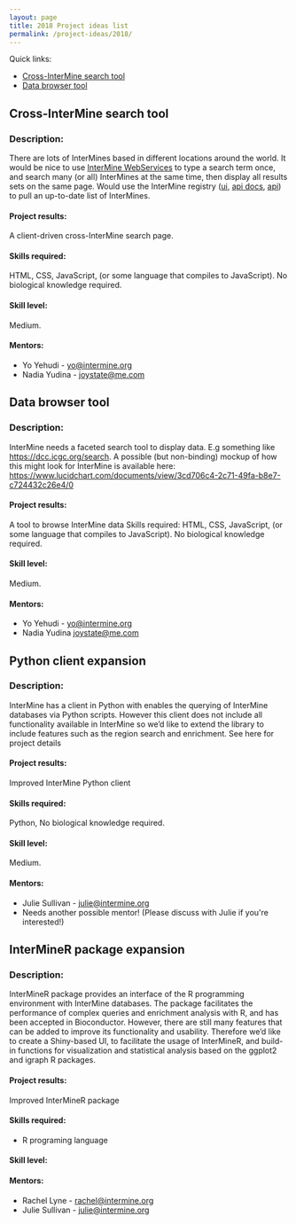 ```yaml
---
layout: page
title: 2018 Project ideas list
permalink: /project-ideas/2018/
---
```


Quick links:
 - [Cross-InterMine search tool](#cross-intermine-search-tool)
 - [Data browser tool](#data-browser-tool)

## Cross-InterMine search tool
### Description:
There are lots of InterMines based in different locations around the world. It would be nice to use [InterMine WebServices](http://iodocs.apps.intermine.org/) to type a search term once, and search many (or all) InterMines at the same time, then display all results sets on the same page. Would use the InterMine registry ([ui](http://registry.intermine.org/), [api docs](http://registry.intermine.org/api-docs/), [api](http://registry.intermine.org/service/instances)) to pull an up-to-date list of InterMines.  
#### Project results:
A client-driven cross-InterMine search page.
#### Skills required:
HTML, CSS, JavaScript, (or some language that compiles to JavaScript). No biological knowledge required.
#### Skill level:
Medium.
#### Mentors:
- Yo Yehudi - yo@intermine.org
- Nadia Yudina - joystate@me.com

## Data browser tool
### Description:
InterMine needs a faceted search tool to display data. E.g something like https://dcc.icgc.org/search. A possible (but non-binding) mockup of how this might look for InterMine is available here: https://www.lucidchart.com/documents/view/3cd706c4-2c71-49fa-b8e7-c724432c26e4/0
#### Project results:
A tool to browse InterMine data
Skills required: HTML, CSS, JavaScript, (or some language that compiles to JavaScript). No biological knowledge required.
#### Skill level:
Medium.

#### Mentors:
- Yo Yehudi - yo@intermine.org
- Nadia Yudina joystate@me.com

## Python client expansion
### Description:
InterMine has a client in Python with enables the querying of InterMine databases via Python scripts. However this client does not include all functionality available in InterMine so we’d like to extend the library to include features such as the region search and enrichment. See here for project details
#### Project results:
Improved InterMine Python client
#### Skills required:
Python, No biological knowledge required.
#### Skill level:
Medium.
#### Mentors:
- Julie Sullivan - julie@intermine.org
- Needs another possible mentor! (Please discuss with Julie if you're interested!)


## InterMineR package expansion

### Description:
InterMineR package provides an interface of the R programming environment with InterMine databases. The package facilitates the performance of complex queries and enrichment analysis with R, and has been accepted in Bioconductor. However, there are still many features that can be added to improve its functionality and usability. Therefore we’d like to create a Shiny-based UI, to facilitate the usage of InterMineR, and build-in functions for visualization and statistical analysis based on the ggplot2 and igraph R packages.
#### Project results:
Improved InterMineR package
#### Skills required:
- R programing language
#### Skill level:
#### Mentors:
- Rachel Lyne - rachel@intermine.org
- Julie Sullivan - julie@intermine.org
